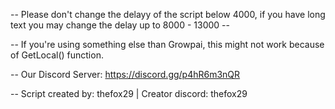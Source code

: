 -- Please don't change the delayy of the script below 4000, if you have long text you may change the delay up to 8000 - 13000 --

-- If you're using something else than Growpai, this might not work because of GetLocal() function.

-- Our Discord Server: https://discord.gg/p4hR6m3nQR

-- Script created by: thefox29 | Creator discord: thefox29
